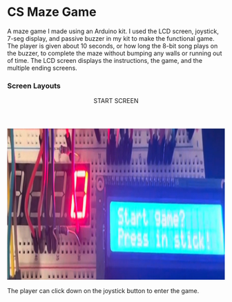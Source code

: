 # CS Maze Game
A maze game I made using an Arduino kit. I used the LCD screen, joystick, 7-seg display, and passive buzzer in my kit to make the functional game. The player is given about 10 seconds, or how long the 8-bit song plays on the buzzer, to complete the maze without bumping any walls or running out of time. The LCD screen displays the instructions, the game, and the multiple ending screens.

### Screen Layouts
<header> START SCREEN </header>
<img src="/Pictures/MazeStart.PNG?raw=true" alt="Main Menu" height="350">
<p>The player can click down on the joystick button to enter the game.</p>
